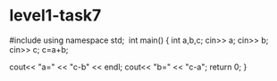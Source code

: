# level1-task7
#include <iostream>
using namespace std;
​
int main() {
  int a,b,c;
  cin>> a;
  cin>> b;
  cin>> c;
   c=a+b;
   
  cout<< "a=" << "c-b" << endl;
  cout<< "b=" << "c-a";
  return 0;
}
​
